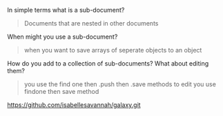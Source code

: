 In simple terms what is a sub-document?
> Documents that are nested in other documents

When might you use a sub-document?
>when you want to save arrays of seperate objects to an object

How do you add to a collection of sub-documents? What about editing them?
>you use the find one then .push then .save methods
> to edit you use findone then save method

https://github.com/isabellesavannah/galaxy.git